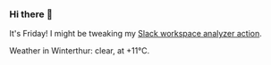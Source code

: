### Hi there :wave:

It's Friday! I might be tweaking my [Slack workspace analyzer action](https://github.com/bewuethr/slack-analyzer).

Weather in Winterthur: clear, at +11°C.
